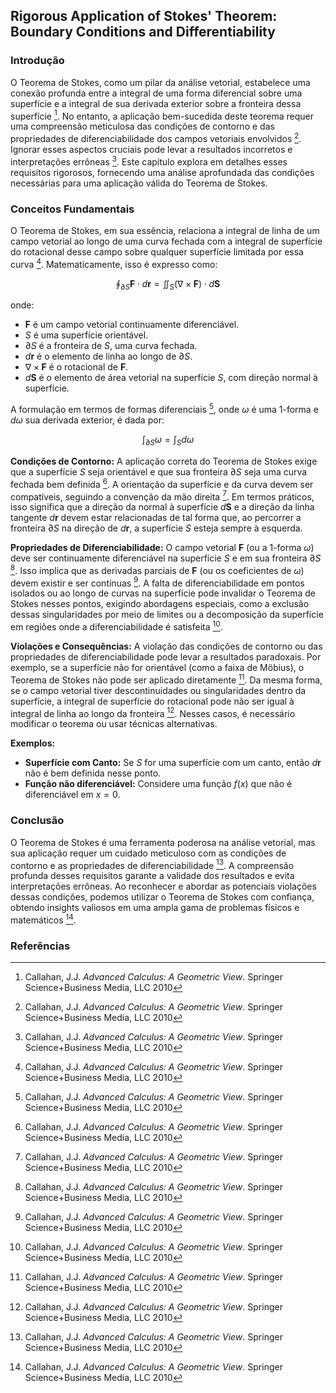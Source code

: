 ## Rigorous Application of Stokes' Theorem: Boundary Conditions and Differentiability

### Introdução
O Teorema de Stokes, como um pilar da análise vetorial, estabelece uma conexão profunda entre a integral de uma forma diferencial sobre uma superfície e a integral de sua derivada exterior sobre a fronteira dessa superfície [^449]. No entanto, a aplicação bem-sucedida deste teorema requer uma compreensão meticulosa das condições de contorno e das propriedades de diferenciabilidade dos campos vetoriais envolvidos [^449]. Ignorar esses aspectos cruciais pode levar a resultados incorretos e interpretações errôneas [^449]. Este capítulo explora em detalhes esses requisitos rigorosos, fornecendo uma análise aprofundada das condições necessárias para uma aplicação válida do Teorema de Stokes.

### Conceitos Fundamentais
O Teorema de Stokes, em sua essência, relaciona a integral de linha de um campo vetorial ao longo de uma curva fechada com a integral de superfície do rotacional desse campo sobre qualquer superfície limitada por essa curva [^456]. Matematicamente, isso é expresso como:

$$ \oint_{\partial S} \mathbf{F} \cdot d\mathbf{r} = \iint_{S} (\nabla \times \mathbf{F}) \cdot d\mathbf{S} $$

onde:
*   $\mathbf{F}$ é um campo vetorial continuamente diferenciável.
*   $S$ é uma superfície orientável.
*   $\partial S$ é a fronteira de $S$, uma curva fechada.
*   $d\mathbf{r}$ é o elemento de linha ao longo de $\partial S$.
*   $\nabla \times \mathbf{F}$ é o rotacional de $\mathbf{F}$.
*   $d\mathbf{S}$ é o elemento de área vetorial na superfície $S$, com direção normal à superfície.

A formulação em termos de formas diferenciais [^452], onde $\omega$ é uma 1-forma e $d\omega$ sua derivada exterior, é dada por:

$$ \int_{\partial S} \omega = \int_{S} d\omega $$

**Condições de Contorno:** A aplicação correta do Teorema de Stokes exige que a superfície $S$ seja orientável e que sua fronteira $\partial S$ seja uma curva fechada bem definida [^452]. A orientação da superfície e da curva devem ser compatíveis, seguindo a convenção da mão direita [^453]. Em termos práticos, isso significa que a direção da normal à superfície $d\mathbf{S}$ e a direção da linha tangente $d\mathbf{r}$ devem estar relacionadas de tal forma que, ao percorrer a fronteira $\partial S$ na direção de $d\mathbf{r}$, a superfície $S$ esteja sempre à esquerda.

**Propriedades de Diferenciabilidade:** O campo vetorial $\mathbf{F}$ (ou a 1-forma $\omega$) deve ser continuamente diferenciável na superfície $S$ e em sua fronteira $\partial S$ [^452]. Isso implica que as derivadas parciais de $\mathbf{F}$ (ou os coeficientes de $\omega$) devem existir e ser contínuas [^452]. A falta de diferenciabilidade em pontos isolados ou ao longo de curvas na superfície pode invalidar o Teorema de Stokes nesses pontos, exigindo abordagens especiais, como a exclusão dessas singularidades por meio de limites ou a decomposição da superfície em regiões onde a diferenciabilidade é satisfeita [^456].

**Violações e Consequências:** A violação das condições de contorno ou das propriedades de diferenciabilidade pode levar a resultados paradoxais. Por exemplo, se a superfície não for orientável (como a faixa de Möbius), o Teorema de Stokes não pode ser aplicado diretamente [^449]. Da mesma forma, se o campo vetorial tiver descontinuidades ou singularidades dentro da superfície, a integral de superfície do rotacional pode não ser igual à integral de linha ao longo da fronteira [^459]. Nesses casos, é necessário modificar o teorema ou usar técnicas alternativas.

**Exemplos:**
*   **Superfície com Canto:** Se $S$ for uma superfície com um canto, então $d\mathbf{r}$ não é bem definida nesse ponto.
*   **Função não diferenciável:** Considere uma função $f(x)$ que não é diferenciável em $x=0$.

### Conclusão
O Teorema de Stokes é uma ferramenta poderosa na análise vetorial, mas sua aplicação requer um cuidado meticuloso com as condições de contorno e as propriedades de diferenciabilidade [^459]. A compreensão profunda desses requisitos garante a validade dos resultados e evita interpretações errôneas. Ao reconhecer e abordar as potenciais violações dessas condições, podemos utilizar o Teorema de Stokes com confiança, obtendo insights valiosos em uma ampla gama de problemas físicos e matemáticos [^456].

### Referências
[^449]: Callahan, J.J. *Advanced Calculus: A Geometric View*. Springer Science+Business Media, LLC 2010
[^452]: Callahan, J.J. *Advanced Calculus: A Geometric View*. Springer Science+Business Media, LLC 2010
[^453]: Callahan, J.J. *Advanced Calculus: A Geometric View*. Springer Science+Business Media, LLC 2010
[^456]: Callahan, J.J. *Advanced Calculus: A Geometric View*. Springer Science+Business Media, LLC 2010
[^459]: Callahan, J.J. *Advanced Calculus: A Geometric View*. Springer Science+Business Media, LLC 2010
<!-- END -->